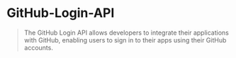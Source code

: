 # GitHub-Login-API
> The GitHub Login API allows developers to integrate their applications with GitHub, enabling users to sign in to their apps using their GitHub accounts.
